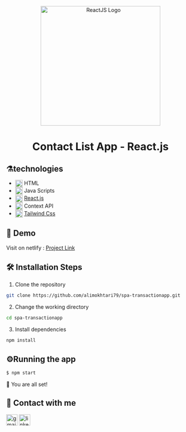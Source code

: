 <p align="center">
  <a href="https://reactjs.org/" target="blank"><img src="https://www.datocms-assets.com/14946/1638186862-reactjs.png" width="320" alt="ReactJS Logo" /></a>
</p>

  <h1 align="center"> 
      Contact List App - React.js
  </h1>
  
  ## ⚗️technologies
- <img alt="html"  src="https://skillicons.dev/icons?i=html" width="20" height="20" align="center" /> HTML
- <img alt="js"  src="https://skillicons.dev/icons?i=js" width="20" height="20" align="center" /> Java Scripts
- <img alt="react"  src="https://skillicons.dev/icons?i=react" width="20" height="20" align="center" /> [React.js](https://reactjs.org/)
- <img alt="Context API"  src="https://skillicons.dev/icons?i=react" width="20" height="20" align="center" /> Context API
- <img alt="tailwind"  src="https://skillicons.dev/icons?i=tailwind" width="20" height="20" align="center" /> [Tailwind Css](https://tailwindcss.com/)


## 🚀 Demo

Visit on netlify : [Project Link](https://transactionapp-alimokhtari79.netlify.app)


## 🛠️ Installation Steps

1. Clone the repository

```bash
git clone https://github.com/alimokhtari79/spa-transactionapp.git
```

2. Change the working directory

```bash
cd spa-transactionapp
```

3. Install dependencies

```bash
npm install
```

## ⚙️Running the app

```bash
$ npm start
```

🌟 You are all set!

## 📮 Contact with me

[<img src='https://img.shields.io/badge/Gmail-D14836?style=for-the-badge&logo=gmail&logoColor=white' alt='gmail' height='30'>](alimokhtari910@yahoo.com)
[<img src='https://img.shields.io/badge/linkedin-%230077B5.svg?style=for-the-badge&logo=linkedin&logoColor=white' alt='linkedin' height='30'>](https://www.linkedin.com/in/alimokhtari79/)
